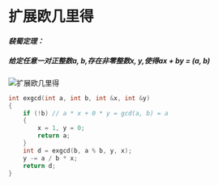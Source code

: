 # 扩展欧几里得

#### *裴蜀定理：*

##### *给定任意一对正整数a, b,存在非零整数x, y,使得ax + by = (a, b)*

![扩展欧几里得](https://user-images.githubusercontent.com/95573252/205898190-67c63c01-baa4-4cef-934c-82aae1643903.png)

```c++
int exgcd(int a, int b, int &x, int &y)
{
    if (!b) // a * x + 0 * y = gcd(a, b) = a
    {
        x = 1, y = 0;
        return a;
    }
    int d = exgcd(b, a % b, y, x); 
    y -= a / b * x;
    return d;
}
```
